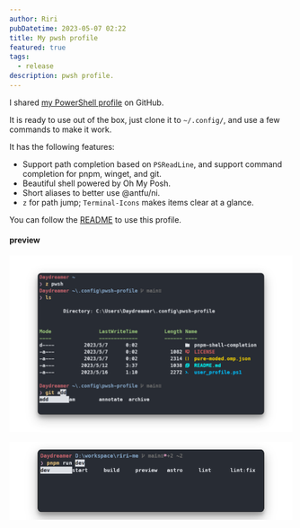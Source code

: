 ```yaml
---
author: Riri
pubDatetime: 2023-05-07 02:22
title: My pwsh profile
featured: true
tags:
  - release
description: pwsh profile.
---
```


I shared [my PowerShell profile](https://github.com/Daydreamer-riri/pwsh-profile/) on GitHub.

It is ready to use out of the box, just clone it to `~/.config/`, and use a few commands to make it work.

It has the following features:

- Support path completion based on `PSReadLine`, and support command completion for pnpm, winget, and git.
- Beautiful shell powered by Oh My Posh.
- Short aliases to better use @antfu/ni.
- `z` for path jump; `Terminal-Icons` makes items clear at a glance.

You can follow the [README](https://github.com/Daydreamer-riri/pwsh-profile/#readme) to use this profile.

#### preview

![preview](../../assets/blog/my-pwsh-profile/preview1.png)

![preview2](../../assets/blog/my-pwsh-profile/preview2.png)
